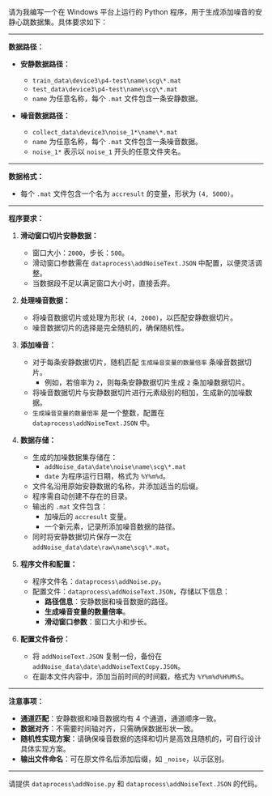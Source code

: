 请为我编写一个在 Windows 平台上运行的 Python 程序，用于生成添加噪音的安静心跳数据集。具体要求如下：

---

**数据路径：**

- **安静数据路径：**
  - `train_data\device3\p4-test\name\scg\*.mat`
  - `test_data\device3\p4-test\name\scg\*.mat`
  - `name` 为任意名称，每个 `.mat` 文件包含一条安静数据。

- **噪音数据路径：**
  - `collect_data\device3\noise_1*\name\*.mat`
  - `name` 为任意名称，每个 `.mat` 文件包含一条噪音数据。
  - `noise_1*` 表示以 `noise_1` 开头的任意文件夹名。

---

**数据格式：**

- 每个 `.mat` 文件包含一个名为 `accresult` 的变量，形状为 `(4, 5000)`。

---

**程序要求：**

1. **滑动窗口切片安静数据：**
   - 窗口大小：`2000`，步长：`500`。
   - 滑动窗口参数需在 `dataprocess\addNoiseText.JSON` 中配置，以便灵活调整。
   - 当数据段不足以满足窗口大小时，直接丢弃。

2. **处理噪音数据：**
   - 将噪音数据切片或处理为形状 `(4, 2000)`，以匹配安静数据切片。
   - 噪音数据切片的选择是完全随机的，确保随机性。

3. **添加噪音：**
   - 对于每条安静数据切片，随机匹配 `生成噪音变量的数量倍率` 条噪音数据切片。
     - 例如，若倍率为 `2`，则每条安静数据切片生成 `2` 条加噪数据切片。
   - 将噪音数据切片与安静数据切片进行元素级别的相加，生成新的加噪数据。
   - `生成噪音变量的数量倍率` 是一个整数，配置在 `dataprocess\addNoiseText.JSON` 中。

4. **数据存储：**
   - 生成的加噪数据集存储在：
     - `addNoise_data\date\noise\name\scg\*.mat`
     - `date` 为程序运行日期，格式为 `%Y%m%d`。
   - 文件名沿用原始安静数据的名称，并添加适当的后缀。
   - 程序需自动创建不存在的目录。
   - 输出的 `.mat` 文件包含：
     - 加噪后的 `accresult` 变量。
     - 一个新元素，记录所添加噪音数据的路径。
   - 同时将安静数据切片保存一次在 `addNoise_data\date\raw\name\scg\*.mat`。

5. **程序文件和配置：**
   - 程序文件名：`dataprocess\addNoise.py`。
   - 配置文件：`dataprocess\addNoiseText.JSON`，存储以下信息：
     - **路径信息**：安静数据和噪音数据的路径。
     - **生成噪音变量的数量倍率**。
     - **滑动窗口参数**：窗口大小和步长。

6. **配置文件备份：**
   - 将 `addNoiseText.JSON` 复制一份，备份在 `addNoise_data\date\addNoiseTextCopy.JSON`。
   - 在副本文件内容中，添加当前时间的时间戳，格式为 `%Y%m%d%H%M%S`。

---

**注意事项：**

- **通道匹配**：安静数据和噪音数据均有 4 个通道，通道顺序一致。
- **数据对齐**：不需要时间轴对齐，只需确保数据形状一致。
- **随机性实现方案**：请确保噪音数据的选择和切片是高效且随机的，可自行设计具体实现方案。
- **输出文件命名**：可在原文件名后添加后缀，如 `_noise`，以示区别。


---

请提供 `dataprocess\addNoise.py` 和 `dataprocess\addNoiseText.JSON` 的代码。